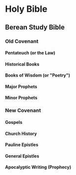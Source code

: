 # Holy Bible
## Berean Study Bible
### Old Covenant
#### Pentateuch (or the Law)
#### Historical Books
#### Books of Wisdom (or "Poetry")
#### Major Prophets
#### Minor Prophets
### New Covenant
#### Gospels
#### Church History
#### Pauline Epistles
#### General Epistles
#### Apocalyptic Writing (Prophecy)
